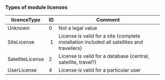 
### Types of module licenses

| licenceType | ID | Comment |
|---|---|---|
| Unknown | 0 | Not a legal value |
| SiteLicense |  1 | License is valid for a site (complete installation included all satellites and travellers) |
| SatelliteLicense | 2 | License is valid for a database (central, satellite, travel?) |
| UserLicense | 4 | License is valid for a particular user |
